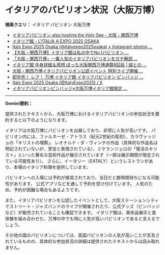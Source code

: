 # イタリアのパビリオン状況（大阪万博）

**検索クエリ：** イタリア パビリオン 大阪万博

- [イタリアパビリオン also hosting the Holy See - 大阪・関西万博](https://www.expo2025.or.jp/official-participant/italy/)
- [イタリア館 - L'ITALIA A EXPO 2025 OSAKA](https://www.italyexpo2025osaka.it/ja/itariaguan)
- [Italy Expo 2025 Osaka (@italyexpo2025osaka) • Instagram photos ...](https://www.instagram.com/italyexpo2025osaka/?hl=ja)
- [【大阪・関西万博】イタリア館は私の中でNo.1パビリオン ...](https://yukonosuke.com/entry/osaka_banpaku_italy)
- [「大阪・関西万博」一番人気のイタリアパビリオンをガチ解説 ...](https://lovewalker.jp/elem/000/004/268/4268276/)
- [イタリア館 中身詳細＆感想 ぼっち大阪関西万博通算8回目 | 娘との ...](https://ameblo.jp/wakochi0316/entry-12905719318.html)
- [大阪・関西万博イタリアパビリオン公認イベント 特別ライブ開催 ...](https://prtimes.jp/main/html/rd/p/000000009.000099144.html)
- [即完売！ レア！ 万博 イタリア館 イタリアパビリオン ピンバッジ ...](https://venizum.com/28410201372.htm)
- [Italy Expo 2025 Osaka (@ItalyExpo2025) / X](https://x.com/italyexpo2025)
- [イタリアパビリオンピンバッジ⭐︎大阪万博イタリア館限定 ...](https://proyectobigbang.com.ar/253571evugetidm71t.htm)


---

**Gemini要約：**

提供されたテキストから、大阪万博におけるイタリアパビリオンの参加状況を要約すると以下のようになります。

イタリアは大阪万博にパビリオンを出展しており、非常に人気が高いです。  パビリオン内には、ファルネーゼ・アトラス（紀元2世紀の彫刻）、カラヴァッジョの「キリストの埋葬」、レオナルド・ダ・ヴィンチの作品（具体的な作品名は明記されていないが、至宝と表現されている）、ミケランジェロの「復活のキリスト」といった著名な芸術作品が展示されています（一部は展示期間が限定されている可能性あり）。  さらに、イータリー（EATALY）というレストランがあり、本場のイタリア料理を提供しています。

パビリオンへの入場には予約が推奨されており、当日だと数時間待ちになる可能性があります。  公式アプリなどを通して予約を受け付けています。  人気のため、予約が困難な場合もあるようです。

また、イタリアパビリオンを公認したイベントとして、大阪ステーションシティでストリート・ジャズバンドのライブが開催されたり、公式グッズ（ピンバッジなど）が販売されていることも確認できます。  イタリア館は、美術品展示と食体験を組み合わせた、万博の中でも特に人気が高いパビリオンであると言えるでしょう。

その他の国のパビリオンについては、英国パビリオンの人気が高いことが言及されているものの、具体的な参加状況の詳細は提供されたテキストからは読み取れません。

